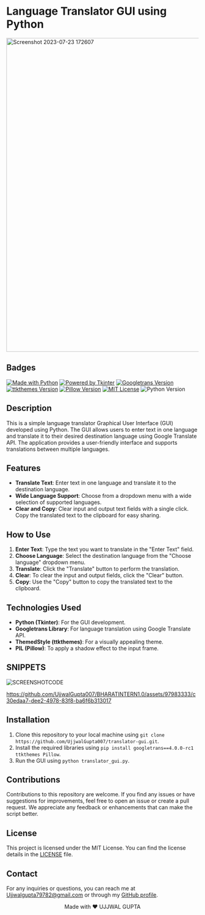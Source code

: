 # Language Translator GUI using Python

<img width="821" alt="Screenshot 2023-07-23 172607" src="https://github.com/UjjwalGupta007/BHARATINTERN1.0/assets/97983333/95c753f3-7671-49d4-a00c-94c7450ff16c">


## Badges

[![Made with Python](https://img.shields.io/badge/Made%20with-Python-3776AB?style=for-the-badge&logo=python&logoColor=white)](https://www.python.org/)
[![Powered by Tkinter](https://img.shields.io/badge/Powered%20by-Tkinter-FFD700?style=for-the-badge&logo=python&logoColor=black)](https://docs.python.org/3/library/tkinter.html)
[![Googletrans Version](https://img.shields.io/badge/Googletrans%20Version-4.0.0--rc1-4285F4?style=for-the-badge)](https://pypi.org/project/googletrans/4.0.0-rc1/)
[![ttkthemes Version](https://img.shields.io/badge/ttkthemes%20Version-3.1.0-78909C?style=for-the-badge)](https://pypi.org/project/ttkthemes/3.1.0/)
[![Pillow Version](https://img.shields.io/badge/Pillow%20Version-8.3.1-212121?style=for-the-badge)](https://pypi.org/project/Pillow/8.3.1/)
[![MIT License](https://img.shields.io/badge/License-MIT-blue.svg)](LICENSE)
![Python Version](https://img.shields.io/badge/Python-3.6%2B-blue)

## Description

This is a simple language translator Graphical User Interface (GUI) developed using Python. The GUI allows users to enter text in one language and translate it to their desired destination language using Google Translate API. The application provides a user-friendly interface and supports translations between multiple languages.

## Features

- **Translate Text**: Enter text in one language and translate it to the destination language.
- **Wide Language Support**: Choose from a dropdown menu with a wide selection of supported languages.
- **Clear and Copy**: Clear input and output text fields with a single click. Copy the translated text to the clipboard for easy sharing.

## How to Use

1. **Enter Text**: Type the text you want to translate in the "Enter Text" field.
2. **Choose Language**: Select the destination language from the "Choose language" dropdown menu.
3. **Translate**: Click the "Translate" button to perform the translation.
4. **Clear**: To clear the input and output fields, click the "Clear" button.
5. **Copy**: Use the "Copy" button to copy the translated text to the clipboard.

## Technologies Used

- **Python (Tkinter)**: For the GUI development.
- **Googletrans Library**: For language translation using Google Translate API.
- **ThemedStyle (ttkthemes)**: For a visually appealing theme.
- **PIL (Pillow)**: To apply a shadow effect to the input frame.

## SNIPPETS
![SCREENSHOTCODE](https://github.com/UjjwalGupta007/BHARATINTERN1.0/assets/97983333/4d2baeb8-ccc5-4721-bc30-42e342896202)



https://github.com/UjjwalGupta007/BHARATINTERN1.0/assets/97983333/c30edaa7-dee2-4978-83f8-ba6f6b313017







## Installation

1. Clone this repository to your local machine using `git clone https://github.com/UjjwalGupta007/translator-gui.git`.
2. Install the required libraries using `pip install googletrans==4.0.0-rc1 ttkthemes Pillow`.
3. Run the GUI using `python translator_gui.py`.

## Contributions

Contributions to this repository are welcome. If you find any issues or have suggestions for improvements, feel free to open an issue or create a pull request. We appreciate any feedback or enhancements that can make the script better.

## License

This project is licensed under the MIT License. You can find the license details in the [LICENSE](LICENSE) file.

## Contact

For any inquiries or questions, you can reach me at Ujjwalgupta79782@gmail.com or through my [GitHub profile](https://github.com/Ujjwalgupta007).

<p align="center">
  Made with ❤️ UJJWAL GUPTA
</p>

